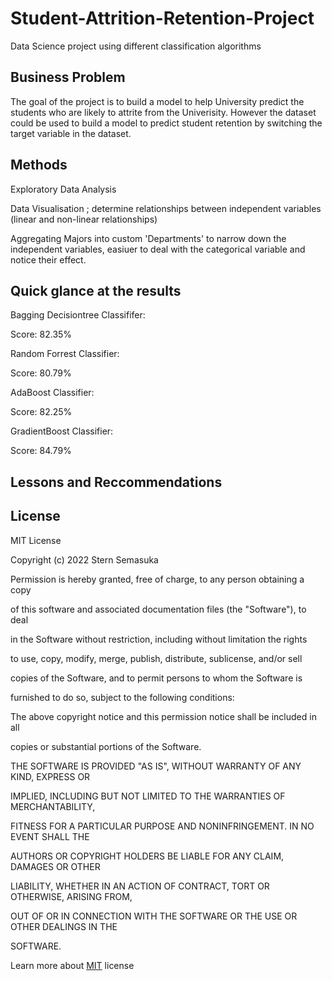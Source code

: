 # Student-Attrition-Retention-Project

 Data Science project using different classification algorithms

## Business Problem

The goal of the project is to build a model to help University predict the students who are likely to attrite from the Univerisity. However the dataset could be used to build a model to predict student retention by switching the target variable in the dataset.

## Methods

Exploratory Data Analysis

Data Visualisation ; determine relationships between independent variables (linear and non-linear relationships)

Aggregating Majors into custom 'Departments' to narrow down the independent variables, easiuer to deal with the categorical variable and notice their effect.

## Quick glance at the results

Bagging Decisiontree Classififer:

Score: 82.35%

Random Forrest Classifier:

Score: 80.79%

AdaBoost Classifier:

Score: 82.25%

GradientBoost Classifier:

Score: 84.79%

## Lessons and Reccommendations

## License

MIT License

Copyright (c) 2022 Stern Semasuka

Permission is hereby granted, free of charge, to any person obtaining a copy

of this software and associated documentation files (the "Software"), to deal

in the Software without restriction, including without limitation the rights

to use, copy, modify, merge, publish, distribute, sublicense, and/or sell

copies of the Software, and to permit persons to whom the Software is

furnished to do so, subject to the following conditions:

The above copyright notice and this permission notice shall be included in all

copies or substantial portions of the Software.

THE SOFTWARE IS PROVIDED "AS IS", WITHOUT WARRANTY OF ANY KIND, EXPRESS OR

IMPLIED, INCLUDING BUT NOT LIMITED TO THE WARRANTIES OF MERCHANTABILITY,

FITNESS FOR A PARTICULAR PURPOSE AND NONINFRINGEMENT. IN NO EVENT SHALL THE

AUTHORS OR COPYRIGHT HOLDERS BE LIABLE FOR ANY CLAIM, DAMAGES OR OTHER

LIABILITY, WHETHER IN AN ACTION OF CONTRACT, TORT OR OTHERWISE, ARISING FROM,

OUT OF OR IN CONNECTION WITH THE SOFTWARE OR THE USE OR OTHER DEALINGS IN THE

SOFTWARE.

Learn more about [MIT](https://choosealicense.com/licenses/mit/) license
